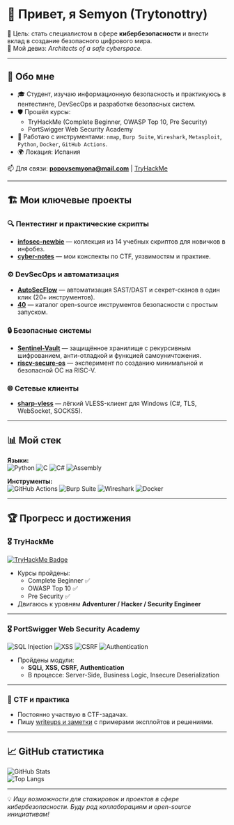 # 👋 Привет, я Semyon (Trytonottry)

🎯 Цель: стать специалистом в сфере **кибербезопасности** и внести вклад в создание безопасного цифрового мира.  
🔐 Мой девиз: *Architects of a safe cyberspace.*  

---

## 🚀 Обо мне
- 🎓 Студент, изучаю информационную безопасность и практикуюсь в пентестинге, DevSecOps и разработке безопасных систем.
- 🛡️ Прошёл курсы:
  - TryHackMe (Complete Beginner, OWASP Top 10, Pre Security)  
  - PortSwigger Web Security Academy  
- 🧰 Работаю с инструментами: `nmap`, `Burp Suite`, `Wireshark`, `Metasploit`, `Python`, `Docker`, `GitHub Actions`.
- 🌍 Локация: Испания  

📫 Для связи: **popovsemyona@mail.com** | [TryHackMe](https://tryhackme.com/p/Trytonottry)  

---

## 🏗️ Мои ключевые проекты

### 🔍 Пентестинг и практические скрипты
- [**infosec-newbie**](https://github.com/Trytonottry/infosec-newbie) — коллекция из 14 учебных скриптов для новичков в инфобез.  
- [**cyber-notes**](https://github.com/Trytonottry/cyber-notes) — мои конспекты по CTF, уязвимостям и практике.

### ⚙️ DevSecOps и автоматизация
- [**AutoSecFlow**](https://github.com/Trytonottry/AutoSecFlow) — автоматизация SAST/DAST и секрет-сканов в один клик (20+ инструментов).  
- [**40**](https://github.com/Trytonottry/40) — каталог open-source инструментов безопасности с простым запуском.

### 🔒 Безопасные системы
- [**Sentinel-Vault**](https://github.com/Trytonottry/Sentinel-Vault) — защищённое хранилище с рекурсивным шифрованием, анти-отладкой и функцией самоуничтожения.  
- [**riscv-secure-os**](https://github.com/Trytonottry/riscv-secure-os) — эксперимент по созданию минимальной и безопасной ОС на RISC-V.

### 🌐 Сетевые клиенты
- [**sharp-vless**](https://github.com/Trytonottry/sharp-vless) — лёгкий VLESS-клиент для Windows (C#, TLS, WebSocket, SOCKS5).  

---

## 📊 Мой стек
**Языки:**  
![Python](https://img.shields.io/badge/Python-3776AB?style=for-the-badge&logo=python&logoColor=white)
![C](https://img.shields.io/badge/C-A8B9CC?style=for-the-badge&logo=c&logoColor=black)
![C#](https://img.shields.io/badge/C%23-239120?style=for-the-badge&logo=c-sharp&logoColor=white)
![Assembly](https://img.shields.io/badge/Assembly-6E4C13?style=for-the-badge&logo=asm&logoColor=white)

**Инструменты:**  
![GitHub Actions](https://img.shields.io/badge/GitHub%20Actions-2088FF?style=for-the-badge&logo=github-actions&logoColor=white)
![Burp Suite](https://img.shields.io/badge/Burp%20Suite-FF6633?style=for-the-badge&logo=burp-suite&logoColor=white)
![Wireshark](https://img.shields.io/badge/Wireshark-1679A7?style=for-the-badge&logo=wireshark&logoColor=white)
![Docker](https://img.shields.io/badge/Docker-2496ED?style=for-the-badge&logo=docker&logoColor=white)

---

## 🏆 Прогресс и достижения

### 🎖️ TryHackMe
[![TryHackMe Badge](https://tryhackme-badges.s3.amazonaws.com/Trytonottry.png)](https://tryhackme.com/p/Trytonottry)  
- Курсы пройдены:  
  - Complete Beginner ✅  
  - OWASP Top 10 ✅  
  - Pre Security ✅  
- Двигаюсь к уровням **Adventurer / Hacker / Security Engineer**

---

### 🎖️ PortSwigger Web Security Academy
![SQL Injection](https://img.shields.io/badge/SQL%20Injection-3C873A?style=for-the-badge&logo=owasp&logoColor=white)
![XSS](https://img.shields.io/badge/Cross%20Site%20Scripting-FF0000?style=for-the-badge&logo=owasp&logoColor=white)
![CSRF](https://img.shields.io/badge/CSRF-7952B3?style=for-the-badge&logo=owasp&logoColor=white)
![Authentication](https://img.shields.io/badge/Auth%20Vulns-4285F4?style=for-the-badge&logo=owasp&logoColor=white)  

- Пройдены модули:
  - **SQLi, XSS, CSRF, Authentication**  
  - В процессе: Server-Side, Business Logic, Insecure Deserialization  

---

### 📝 CTF и практика
- Постоянно участвую в CTF-задачах.  
- Пишу [writeups и заметки](https://github.com/Trytonottry/cyber-notes) с примерами эксплойтов и решениями.  

---

## 📈 GitHub статистика
![GitHub Stats](https://github-readme-stats.vercel.app/api?username=Trytonottry&show_icons=true&theme=tokyonight)  
![Top Langs](https://github-readme-stats.vercel.app/api/top-langs/?username=Trytonottry&layout=compact&theme=tokyonight)

---

💡 *Ищу возможности для стажировок и проектов в сфере кибербезопасности. Буду рад коллаборациям и open-source инициативам!*

